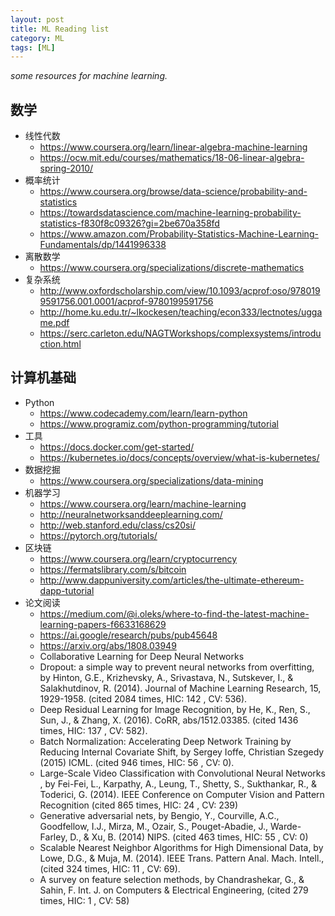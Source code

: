 ```yaml
---
layout: post    
title: ML Reading list    
category: ML   
tags: [ML]
---
```


*some resources for machine learning.*

## 数学  

+ 线性代数  
    + https://www.coursera.org/learn/linear-algebra-machine-learning  
    + https://ocw.mit.edu/courses/mathematics/18-06-linear-algebra-spring-2010/  
+ 概率统计  
    + https://www.coursera.org/browse/data-science/probability-and-statistics  
    + https://towardsdatascience.com/machine-learning-probability-statistics-f830f8c09326?gi=2be670a358fd  
    + https://www.amazon.com/Probability-Statistics-Machine-Learning-Fundamentals/dp/1441996338  
+ 离散数学  
    + https://www.coursera.org/specializations/discrete-mathematics  
+ 复杂系统  
    + http://www.oxfordscholarship.com/view/10.1093/acprof:oso/9780199591756.001.0001/acprof-9780199591756  
    + http://home.ku.edu.tr/~lkockesen/teaching/econ333/lectnotes/uggame.pdf  
    + https://serc.carleton.edu/NAGTWorkshops/complexsystems/introduction.html  

## 计算机基础  

+ Python  
    + https://www.codecademy.com/learn/learn-python  
    + https://www.programiz.com/python-programming/tutorial  
+ 工具  
    + https://docs.docker.com/get-started/  
    + https://kubernetes.io/docs/concepts/overview/what-is-kubernetes/  
+ 数据挖掘  
    + https://www.coursera.org/specializations/data-mining  
+ 机器学习  
    + https://www.coursera.org/learn/machine-learning  
    + http://neuralnetworksanddeeplearning.com/  
    + http://web.stanford.edu/class/cs20si/  
    + https://pytorch.org/tutorials/  
+ 区块链  
    + https://www.coursera.org/learn/cryptocurrency  
    + https://fermatslibrary.com/s/bitcoin  
    + http://www.dappuniversity.com/articles/the-ultimate-ethereum-dapp-tutorial  
+ 论文阅读  
    + https://medium.com/@i.oleks/where-to-find-the-latest-machine-learning-papers-f6633168629  
    + https://ai.google/research/pubs/pub45648  
    + https://arxiv.org/abs/1808.03949  
    + Collaborative Learning for Deep Neural Networks  
    + Dropout: a simple way to prevent neural networks from overfitting, by Hinton, G.E., Krizhevsky, A., Srivastava, N., Sutskever, I., & Salakhutdinov, R. (2014). Journal of Machine Learning Research, 15, 1929-1958. (cited 2084 times, HIC: 142 , CV: 536).  
    + Deep Residual Learning for Image Recognition, by He, K., Ren, S., Sun, J., & Zhang, X. (2016). CoRR, abs/1512.03385. (cited 1436 times, HIC: 137 , CV: 582).   
    + Batch Normalization: Accelerating Deep Network Training by Reducing Internal Covariate Shift, by Sergey Ioffe, Christian Szegedy (2015) ICML. (cited 946 times, HIC: 56 , CV: 0).  
    + Large-Scale Video Classification with Convolutional Neural Networks , by Fei-Fei, L., Karpathy, A., Leung, T., Shetty, S., Sukthankar, R., & Toderici, G. (2014). IEEE Conference on Computer Vision and Pattern Recognition (cited 865 times, HIC: 24 , CV: 239)  
    + Generative adversarial nets, by Bengio, Y., Courville, A.C., Goodfellow, I.J., Mirza, M., Ozair, S., Pouget-Abadie, J., Warde-Farley, D., & Xu, B. (2014) NIPS. (cited 463 times, HIC: 55 , CV: 0)  
    + Scalable Nearest Neighbor Algorithms for High Dimensional Data, by Lowe, D.G., & Muja, M. (2014). IEEE Trans. Pattern Anal. Mach. Intell., (cited 324 times, HIC: 11 , CV: 69).  
    + A survey on feature selection methods, by Chandrashekar, G., & Sahin, F. Int. J. on Computers & Electrical Engineering, (cited 279 times, HIC: 1 , CV: 58)  
